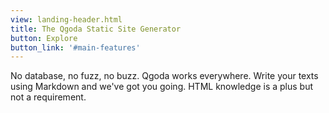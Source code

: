 ```yaml
---
view: landing-header.html
title: The Qgoda Static Site Generator
button: Explore
button_link: '#main-features'
---
```

No database, no fuzz, no buzz. Qgoda works everywhere. Write your texts using 
Markdown and we've got you going. HTML knowledge is a plus but not a 
requirement.
